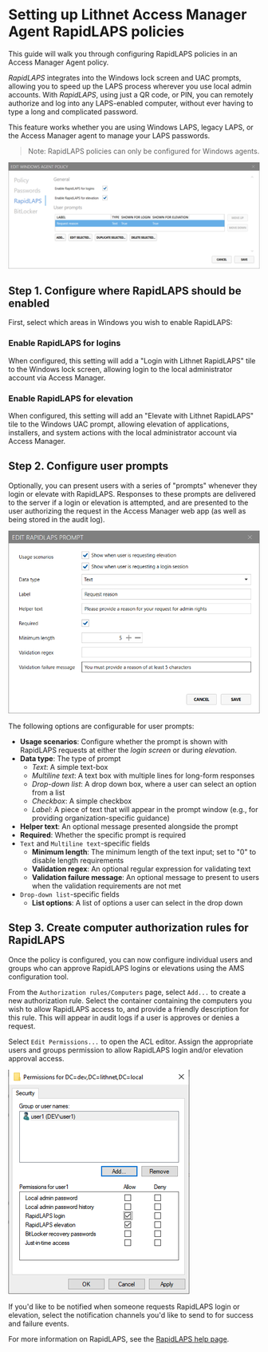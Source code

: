 # Setting up Lithnet Access Manager Agent RapidLAPS  policies

This guide will walk you through configuring RapidLAPS policies in an Access Manager Agent policy.

*RapidLAPS* integrates into the Windows lock screen and UAC prompts, allowing you to speed up the LAPS process wherever you use local admin accounts. With *RapidLAPS*, using just a QR code, or PIN, you can remotely authorize and log into any LAPS-enabled computer, without ever having to type a long and complicated password.

This feature works whether you are using Windows LAPS, legacy LAPS, or the Access Manager agent to manage your LAPS passwords.

> Note: RapidLAPS policies can only be configured for Windows agents.

![](../../../images/ui-page-access-manager-agent-agent-policies-windows-policies-edit-rapidlaps.png)

## Step 1. Configure where RapidLAPS should be enabled

First, select which areas in Windows you wish to enable RapidLAPS:

### Enable RapidLAPS for logins

When configured, this setting will add a "Login with Lithnet RapidLAPS" tile to the Windows lock screen, allowing login to the local administrator account via Access Manager.

### Enable RapidLAPS for elevation

When configured, this setting will add an "Elevate with Lithnet RapidLAPS" tile to the Windows UAC prompt, allowing elevation of applications, installers, and system actions with the local administrator account via Access Manager.

## Step 2. Configure user prompts

Optionally, you can present users with a series of "prompts" whenever they login or elevate with RapidLAPS. Responses to these prompts are delivered to the server if a login or elevation is attempted, and are presented to the user authorizing the request in the Access Manager web app (as well as being stored in the audit log).

![](../../../images/ui-page-access-manager-agent-agent-policies-windows-policies-edit-rapidlaps-edit-ui-prompt.png)

The following options are configurable for user prompts:
* __Usage scenarios__: Configure whether the prompt is shown with RapidLAPS requests at either the *login screen* or during *elevation*.
* __Data type__: The type of prompt
  * *Text*: A simple text-box
  * *Multiline text*: A text box with multiple lines for long-form responses
  * *Drop-down list*: A drop down box, where a user can select an option from a list
  * *Checkbox*: A simple checkbox
  * *Label*: A piece of text that will appear in the prompt window (e.g., for providing organization-specific guidance)
* __Helper text__: An optional message presented alongside the prompt
* __Required__: Whether the specific prompt is required
* `Text` and `Multiline text`-specific fields
    * __Minimum length__: The minimum length of the text input; set to "0" to disable length requirements
    * __Validation regex__: An optional regular expression for validating text
    * __Validation failure message__: An optional message to present to users when the validation requirements are not met
* `Drop-down list`-specific fields
    * __List options__: A list of options a user can select in the drop down

## Step 3. Create computer authorization rules for RapidLAPS

Once the policy is configured, you can now configure individual users and groups who can approve RapidLAPS logins or elevations using the AMS configuration tool.

From the `Authorization rules/Computers` page, select `Add...` to create a new authorization rule. Select the container containing the computers you wish to allow RapidLAPS access to, and provide a friendly description for this rule. This will appear in audit logs if a user is approves or denies a request.

Select `Edit Permissions...` to open the ACL editor. Assign the appropriate users and groups permission to allow RapidLAPS login and/or elevation approval access.

![!](../../../images/ui-page-authz-editsecurity-rapidlaps.png)

If you'd like to be notified when someone requests RapidLAPS login or elevation, select the notification channels you'd like to send to for success and failure events.

For more information on RapidLAPS, see the [RapidLAPS help page](../../../help-and-support/advanced-help-topics/rapidlaps.md).